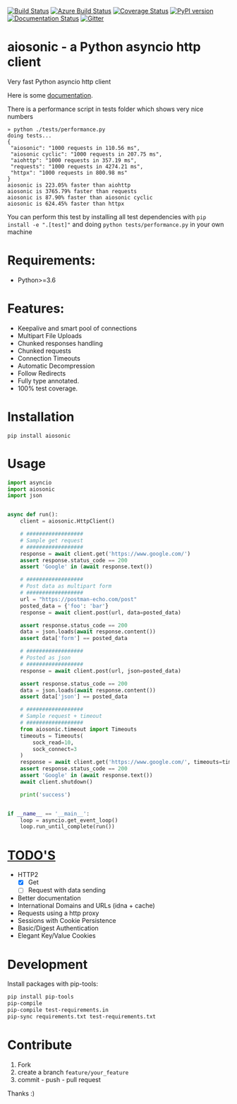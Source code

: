 
[![Build Status](https://travis-ci.org/sonic182/aiosonic.svg?branch=master)](https://travis-ci.org/sonic182/aiosonic)
[![Azure Build Status](https://dev.azure.com/johander-182/aiosonic/_apis/build/status/sonic182.aiosonic?branchName=master)](https://dev.azure.com/johander-182/aiosonic/_build/latest?definitionId=1&branchName=master)
[![Coverage Status](https://coveralls.io/repos/github/sonic182/aiosonic/badge.svg?branch=master)](https://coveralls.io/github/sonic182/aiosonic?branch=master)
[![PyPI version](https://badge.fury.io/py/aiosonic.svg)](https://badge.fury.io/py/aiosonic)
[![Documentation Status](https://readthedocs.org/projects/aiosonic/badge/?version=latest)](https://aiosonic.readthedocs.io/en/latest/?badge=latest)
[![Gitter](https://badges.gitter.im/aiosonic/community.svg)](https://gitter.im/aiosonic/community?utm_source=badge&utm_medium=badge&utm_campaign=pr-badge)
# aiosonic - a Python asyncio http client

Very fast Python asyncio http client

Here is some [documentation](https://aiosonic.readthedocs.io/en/latest/).

There is a performance script in tests folder which shows very nice numbers

```
» python ./tests/performance.py
doing tests...
{
 "aiosonic": "1000 requests in 110.56 ms",
 "aiosonic cyclic": "1000 requests in 207.75 ms",
 "aiohttp": "1000 requests in 357.19 ms",
 "requests": "1000 requests in 4274.21 ms",
 "httpx": "1000 requests in 800.98 ms"
}
aiosonic is 223.05% faster than aiohttp
aiosonic is 3765.79% faster than requests
aiosonic is 87.90% faster than aiosonic cyclic
aiosonic is 624.45% faster than httpx
```

You can perform this test by installing all test dependencies with `pip install -e ".[test]"` and doing `python tests/performance.py` in your own machine

# Requirements:

* Python>=3.6


# Features:

* Keepalive and smart pool of connections
* Multipart File Uploads
* Chunked responses handling
* Chunked requests
* Connection Timeouts
* Automatic Decompression
* Follow Redirects
* Fully type annotated.
* 100% test coverage.

# Installation

`pip install aiosonic`

# Usage

```python
import asyncio
import aiosonic
import json


async def run():
    client = aiosonic.HttpClient()

    # ##################
    # Sample get request
    # ##################
    response = await client.get('https://www.google.com/')
    assert response.status_code == 200
    assert 'Google' in (await response.text())

    # ##################
    # Post data as multipart form
    # ##################
    url = "https://postman-echo.com/post"
    posted_data = {'foo': 'bar'}
    response = await client.post(url, data=posted_data)

    assert response.status_code == 200
    data = json.loads(await response.content())
    assert data['form'] == posted_data

    # ##################
    # Posted as json
    # ##################
    response = await client.post(url, json=posted_data)

    assert response.status_code == 200
    data = json.loads(await response.content())
    assert data['json'] == posted_data

    # ##################
    # Sample request + timeout
    # ##################
    from aiosonic.timeout import Timeouts
    timeouts = Timeouts(
        sock_read=10,
        sock_connect=3
    )
    response = await client.get('https://www.google.com/', timeouts=timeouts)
    assert response.status_code == 200
    assert 'Google' in (await response.text())
    await client.shutdown()

    print('success')


if __name__ == '__main__':
    loop = asyncio.get_event_loop()
    loop.run_until_complete(run())
```

# [TODO'S](https://github.com/sonic182/aiosonic/projects/1)

* HTTP2
  * [x] Get
  * [ ] Request with data sending
* Better documentation
* International Domains and URLs (idna + cache)
* Requests using a http proxy
* Sessions with Cookie Persistence
* Basic/Digest Authentication
* Elegant Key/Value Cookies

# Development

Install packages with pip-tools:
```bash
pip install pip-tools
pip-compile
pip-compile test-requirements.in
pip-sync requirements.txt test-requirements.txt
```

# Contribute

1. Fork
2. create a branch `feature/your_feature`
3. commit - push - pull request

Thanks :)
